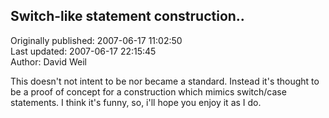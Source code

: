 ## Switch-like statement construction..  
Originally published: 2007-06-17 11:02:50  
Last updated: 2007-06-17 22:15:45  
Author: David Weil  
  
This doesn't not intent to be nor became a standard.
Instead it's thought to be a proof of concept for a construction which mimics switch/case statements.
I think it's funny, so, i'll hope you enjoy it as I do.